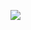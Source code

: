 ![](http://www.plantuml.com/plantuml/proxy?cache=no&src=https:https://raw.githubusercontent.com/oleksandrblazhko/ai-215-palamarchuk/lab-work-7/2-SoftwareDesign/2.7-PlantUML/DeploymentDiagram.puml)